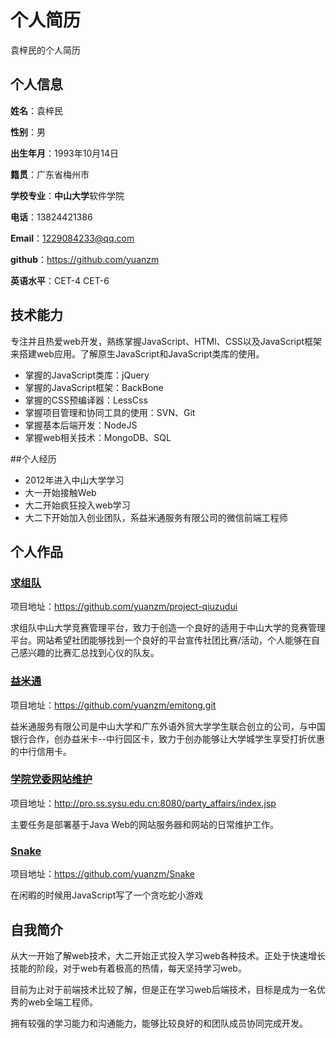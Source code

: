 个人简历
======================
袁梓民的个人简历

## 个人信息

**姓名**：袁梓民

**性别**：男

**出生年月**：1993年10月14日

**籍贯**：广东省梅州市

**学校专业**：**中山大学**软件学院

**电话**：13824421386

**Email**：1229084233@qq.com

**github**：https://github.com/yuanzm

**英语水平**：CET-4  CET-6


## 技术能力

专注并且热爱web开发，熟练掌握JavaScript、HTMl、CSS以及JavaScript框架来搭建web应用。了解原生JavaScript和JavaScript类库的使用。

* 掌握的JavaScript类库：jQuery
* 掌握的JavaScript框架：BackBone
* 掌握的CSS预编译器：LessCss
* 掌握项目管理和协同工具的使用：SVN、Git
* 掌握基本后端开发：NodeJS
* 掌握web相关技术：MongoDB、SQL

##个人经历

* 2012年进入中山大学学习
* 大一开始接触Web
* 大二开始疯狂投入web学习
* 大二下开始加入创业团队，系益米通服务有限公司的微信前端工程师

## 个人作品

### [求组队](https://github.com/yuanzm/project-qiuzudui)
项目地址：https://github.com/yuanzm/project-qiuzudui

求组队中山大学竞赛管理平台，致力于创造一个良好的适用于中山大学的竞赛管理平台。网站希望社团能够找到一个良好的平台宣传社团比赛/活动，个人能够在自己感兴趣的比赛汇总找到心仪的队友。


### [益米通](https://github.com/yuanzm/emitong.git)
项目地址：https://github.com/yuanzm/emitong.git

益米通服务有限公司是中山大学和广东外语外贸大学学生联合创立的公司，与中国银行合作，创办益米卡--中行园区卡，致力于创办能够让大学城学生享受打折优惠的中行信用卡。

### [学院党委网站维护](http://pro.ss.sysu.edu.cn:8080/party_affairs/index.jsp)
项目地址：http://pro.ss.sysu.edu.cn:8080/party_affairs/index.jsp

主要任务是部署基于Java Web的网站服务器和网站的日常维护工作。

### [Snake](https://github.com/yuanzm/Snake)
项目地址：https://github.com/yuanzm/Snake

在闲暇的时候用JavaScript写了一个贪吃蛇小游戏

## 自我简介

从大一开始了解web技术，大二开始正式投入学习web各种技术。正处于快速增长技能的阶段，对于web有着极高的热情，每天坚持学习web。

目前为止对于前端技术比较了解，但是正在学习web后端技术，目标是成为一名优秀的web全端工程师。

拥有较强的学习能力和沟通能力，能够比较良好的和团队成员协同完成开发。